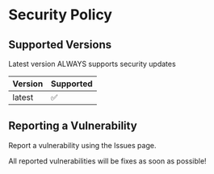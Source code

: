 # Security Policy

## Supported Versions

Latest version ALWAYS supports security updates

| Version | Supported          |
| ------- | ------------------ |
| latest  | :white_check_mark: |  

## Reporting a Vulnerability

Report a vulnerability using the Issues page.

All reported vulnerabilities will be fixes as soon as possible!
